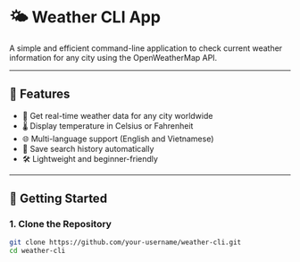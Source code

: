 # 🌤️ Weather CLI App

A simple and efficient command-line application to check current weather information for any city using the OpenWeatherMap API.

---

## 📌 Features

- 🔎 Get real-time weather data for any city worldwide
- 🌡️ Display temperature in Celsius or Fahrenheit
- 🌐 Multi-language support (English and Vietnamese)
- 📝 Save search history automatically
- 🛠️ Lightweight and beginner-friendly

---

## 🚀 Getting Started

### 1. Clone the Repository

```bash
git clone https://github.com/your-username/weather-cli.git
cd weather-cli
